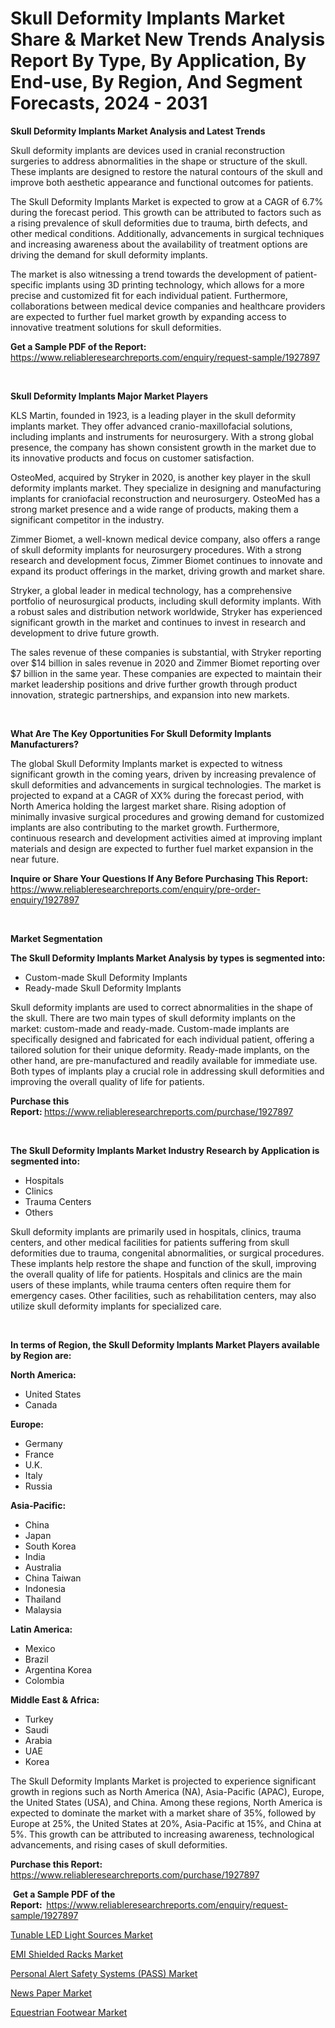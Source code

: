 <p><h1>Skull Deformity Implants Market Share & Market New Trends Analysis Report By Type, By Application, By End-use, By Region, And Segment Forecasts, 2024 - 2031</h1></p><p><strong>Skull Deformity Implants Market Analysis and Latest Trends</strong></p>
<p><p>Skull deformity implants are devices used in cranial reconstruction surgeries to address abnormalities in the shape or structure of the skull. These implants are designed to restore the natural contours of the skull and improve both aesthetic appearance and functional outcomes for patients.</p><p>The Skull Deformity Implants Market is expected to grow at a CAGR of 6.7% during the forecast period. This growth can be attributed to factors such as a rising prevalence of skull deformities due to trauma, birth defects, and other medical conditions. Additionally, advancements in surgical techniques and increasing awareness about the availability of treatment options are driving the demand for skull deformity implants.</p><p>The market is also witnessing a trend towards the development of patient-specific implants using 3D printing technology, which allows for a more precise and customized fit for each individual patient. Furthermore, collaborations between medical device companies and healthcare providers are expected to further fuel market growth by expanding access to innovative treatment solutions for skull deformities.</p></p>
<p><strong>Get a Sample PDF of the Report:&nbsp;</strong> <a href="https://www.reliableresearchreports.com/enquiry/request-sample/1927897">https://www.reliableresearchreports.com/enquiry/request-sample/1927897</a></p>
<p>&nbsp;</p>
<p><strong>Skull Deformity Implants Major Market Players</strong></p>
<p><p>KLS Martin, founded in 1923, is a leading player in the skull deformity implants market. They offer advanced cranio-maxillofacial solutions, including implants and instruments for neurosurgery. With a strong global presence, the company has shown consistent growth in the market due to its innovative products and focus on customer satisfaction.</p><p>OsteoMed, acquired by Stryker in 2020, is another key player in the skull deformity implants market. They specialize in designing and manufacturing implants for craniofacial reconstruction and neurosurgery. OsteoMed has a strong market presence and a wide range of products, making them a significant competitor in the industry.</p><p>Zimmer Biomet, a well-known medical device company, also offers a range of skull deformity implants for neurosurgery procedures. With a strong research and development focus, Zimmer Biomet continues to innovate and expand its product offerings in the market, driving growth and market share.</p><p>Stryker, a global leader in medical technology, has a comprehensive portfolio of neurosurgical products, including skull deformity implants. With a robust sales and distribution network worldwide, Stryker has experienced significant growth in the market and continues to invest in research and development to drive future growth.</p><p>The sales revenue of these companies is substantial, with Stryker reporting over $14 billion in sales revenue in 2020 and Zimmer Biomet reporting over $7 billion in the same year. These companies are expected to maintain their market leadership positions and drive further growth through product innovation, strategic partnerships, and expansion into new markets.</p></p>
<p>&nbsp;</p>
<p><strong>What Are The Key Opportunities For Skull Deformity Implants Manufacturers?</strong></p>
<p><p>The global Skull Deformity Implants market is expected to witness significant growth in the coming years, driven by increasing prevalence of skull deformities and advancements in surgical technologies. The market is projected to expand at a CAGR of XX% during the forecast period, with North America holding the largest market share. Rising adoption of minimally invasive surgical procedures and growing demand for customized implants are also contributing to the market growth. Furthermore, continuous research and development activities aimed at improving implant materials and design are expected to further fuel market expansion in the near future.</p></p>
<p><strong>Inquire or Share Your Questions If Any Before Purchasing This Report:</strong> <a href="https://www.reliableresearchreports.com/enquiry/pre-order-enquiry/1927897">https://www.reliableresearchreports.com/enquiry/pre-order-enquiry/1927897</a></p>
<p>&nbsp;</p>
<p><strong>Market Segmentation</strong></p>
<p><strong>The Skull Deformity Implants Market Analysis by types is segmented into:</strong></p>
<p><ul><li>Custom-made Skull Deformity Implants</li><li>Ready-made Skull Deformity Implants</li></ul></p>
<p><p>Skull deformity implants are used to correct abnormalities in the shape of the skull. There are two main types of skull deformity implants on the market: custom-made and ready-made. Custom-made implants are specifically designed and fabricated for each individual patient, offering a tailored solution for their unique deformity. Ready-made implants, on the other hand, are pre-manufactured and readily available for immediate use. Both types of implants play a crucial role in addressing skull deformities and improving the overall quality of life for patients.</p></p>
<p><strong>Purchase this Report:&nbsp;</strong><a href="https://www.reliableresearchreports.com/purchase/1927897">https://www.reliableresearchreports.com/purchase/1927897</a></p>
<p>&nbsp;</p>
<p><strong>The Skull Deformity Implants Market Industry Research by Application is segmented into:</strong></p>
<p><ul><li>Hospitals</li><li>Clinics</li><li>Trauma Centers</li><li>Others</li></ul></p>
<p><p>Skull deformity implants are primarily used in hospitals, clinics, trauma centers, and other medical facilities for patients suffering from skull deformities due to trauma, congenital abnormalities, or surgical procedures. These implants help restore the shape and function of the skull, improving the overall quality of life for patients. Hospitals and clinics are the main users of these implants, while trauma centers often require them for emergency cases. Other facilities, such as rehabilitation centers, may also utilize skull deformity implants for specialized care.</p></p>
<p>&nbsp;</p>
<p><strong>In terms of Region, the Skull Deformity Implants Market Players available by Region are:</strong></p>
<p>
    <p> <strong> North America: </strong>
        <ul>
            <li>United States</li>
            <li>Canada</li>
        </ul>
        </p> 
    <p> <strong> Europe: </strong>
        <ul>
            <li>Germany</li>
            <li>France</li>
            <li>U.K.</li>
            <li>Italy</li>
            <li>Russia</li>
        </ul>
        </p> 
    <p> <strong> Asia-Pacific: </strong>
        <ul>
            <li>China</li>
            <li>Japan</li>
            <li>South Korea</li>
            <li>India</li>
            <li>Australia</li>
            <li>China Taiwan</li>
            <li>Indonesia</li>
            <li>Thailand</li>
            <li>Malaysia</li>
        </ul>
        </p> 
    <p> <strong> Latin America: </strong>
        <ul>
            <li>Mexico</li>
            <li>Brazil</li>
            <li>Argentina Korea</li>
            <li>Colombia</li>
        </ul>
        </p> 
    <p> <strong> Middle East & Africa: </strong>
        <ul>
            <li>Turkey</li>
            <li>Saudi</li>
            <li>Arabia</li>
            <li>UAE</li>
            <li>Korea</li>
        </ul>
    </p>
    </p>
<p><p>The Skull Deformity Implants Market is projected to experience significant growth in regions such as North America (NA), Asia-Pacific (APAC), Europe, the United States (USA), and China. Among these regions, North America is expected to dominate the market with a market share of 35%, followed by Europe at 25%, the United States at 20%, Asia-Pacific at 15%, and China at 5%. This growth can be attributed to increasing awareness, technological advancements, and rising cases of skull deformities.</p></p>
<p><strong>Purchase this Report: </strong><a href="https://www.reliableresearchreports.com/purchase/1927897">https://www.reliableresearchreports.com/purchase/1927897</a></p>
<p>&nbsp;<strong>Get a Sample PDF of the Report:&nbsp;&nbsp;</strong><a href="https://www.reliableresearchreports.com/enquiry/request-sample/1927897">https://www.reliableresearchreports.com/enquiry/request-sample/1927897</a></p>
<p><strong></strong></p>
<p><p><a href="https://adventurous-uranium-ef9.notion.site/Tunable-LED-Light-Sources-Market-Share-Market-New-Trends-Analysis-Report-By-Type-By-Application--6c336cedaf1e4da59df7c1154835dd0d">Tunable LED Light Sources Market</a></p><p><a href="https://extreme-scabiosa-c81.notion.site/EMI-Shielded-Racks-Market-A-Comprehensive-Report-of-its-Market-Share-Growth-Trends-2024-2031-289d8e2c6b794cb9b0624b6d91fb586c">EMI Shielded Racks Market</a></p><p><a href="https://carnation-joke-41f.notion.site/Personal-Alert-Safety-Systems-PASS-Market-Size-Market-Share-and-Global-Market-Analysis-Report-20-c9670c2ee4af4b69ba425c2c13b2cddf">Personal Alert Safety Systems (PASS) Market</a></p><p><a href="https://view.publitas.com/reportprime-1/news-paper-market-challenges-opportunities-and-growth-drivers-and-major-market-players-forecasted-for-period-from-2024-2031/">News Paper Market</a></p><p><a href="https://view.publitas.com/reportprime-1/equestrian-footwear-market-challenges-opportunities-and-growth-drivers-and-major-market-players-forecasted-for-period-from-2024-2031/">Equestrian Footwear Market</a></p></p>